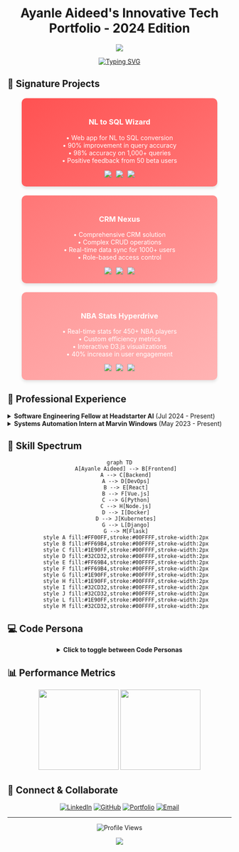 # <div align="center">Ayanle Aideed's Innovative Tech Portfolio - 2024 Edition</div>

<div align="center">
  <img src="https://capsule-render.vercel.app/api?type=waving&color=ff5252&height=200&section=header&text=Ayanle%20Aideed&fontSize=60&fontColor=ffffff&animation=fadeIn&fontAlignY=30&desc=Full%20Stack%20Innovator%20|%20AI%20Enthusiast&descAlignY=55&descAlign=50" />
</div>

<div align="center">
  
[![Typing SVG](https://readme-typing-svg.herokuapp.com?font=Fira+Code&size=24&duration=3000&pause=1000&color=FF5252&center=true&vCenter=true&width=600&height=80&lines=Software+Engineering+Fellow;Systems+Automation+Expert;AI+and+ML+Innovator)](https://git.io/typing-svg)

</div>

## 🚀 Signature Projects

<div align="center" style="display: flex; flex-wrap: wrap; justify-content: space-around; gap: 20px; margin-top: 20px;">

<div style="flex: 1 1 300px; max-width: 400px; background: linear-gradient(145deg, #ff5252, #ff7676); border-radius: 10px; padding: 20px; color: white; box-shadow: 0 4px 6px rgba(0,0,0,0.1);">
  <h3 style="color: #fff; text-align: center;">NL to SQL Wizard</h3>
  <ul style="list-style-type: none; padding: 0;">
    <li>• Web app for NL to SQL conversion</li>
    <li>• 90% improvement in query accuracy</li>
    <li>• 98% accuracy on 1,000+ queries</li>
    <li>• Positive feedback from 50 beta users</li>
  </ul>
  <div style="display: flex; justify-content: center; gap: 10px; margin-top: 10px;">
    <img src="https://img.shields.io/badge/Python-3776AB?style=flat-square&logo=python&logoColor=white" />
    <img src="https://img.shields.io/badge/Django-092E20?style=flat-square&logo=django&logoColor=white" />
    <img src="https://img.shields.io/badge/GPT--3-412991?style=flat-square&logo=openai&logoColor=white" />
  </div>
</div>

<div style="flex: 1 1 300px; max-width: 400px; background: linear-gradient(145deg, #ff7676, #ff9999); border-radius: 10px; padding: 20px; color: white; box-shadow: 0 4px 6px rgba(0,0,0,0.1);">
  <h3 style="color: #fff; text-align: center;">CRM Nexus</h3>
  <ul style="list-style-type: none; padding: 0;">
    <li>• Comprehensive CRM solution</li>
    <li>• Complex CRUD operations</li>
    <li>• Real-time data sync for 1000+ users</li>
    <li>• Role-based access control</li>
  </ul>
  <div style="display: flex; justify-content: center; gap: 10px; margin-top: 10px;">
    <img src="https://img.shields.io/badge/Django-092E20?style=flat-square&logo=django&logoColor=white" />
    <img src="https://img.shields.io/badge/Bootstrap-563D7C?style=flat-square&logo=bootstrap&logoColor=white" />
    <img src="https://img.shields.io/badge/PostgreSQL-316192?style=flat-square&logo=postgresql&logoColor=white" />
  </div>
</div>

<div style="flex: 1 1 300px; max-width: 400px; background: linear-gradient(145deg, #ff9999, #ffb3b3); border-radius: 10px; padding: 20px; color: white; box-shadow: 0 4px 6px rgba(0,0,0,0.1);">
  <h3 style="color: #fff; text-align: center;">NBA Stats Hyperdrive</h3>
  <ul style="list-style-type: none; padding: 0;">
    <li>• Real-time stats for 450+ NBA players</li>
    <li>• Custom efficiency metrics</li>
    <li>• Interactive D3.js visualizations</li>
    <li>• 40% increase in user engagement</li>
  </ul>
  <div style="display: flex; justify-content: center; gap: 10px; margin-top: 10px;">
    <img src="https://img.shields.io/badge/Django-092E20?style=flat-square&logo=django&logoColor=white" />
    <img src="https://img.shields.io/badge/D3.js-F9A03C?style=flat-square&logo=d3.js&logoColor=white" />
    <img src="https://img.shields.io/badge/NBA_API-00543D?style=flat-square&logo=nba&logoColor=white" />
  </div>
</div>

</div>

## 💼 Professional Experience

<details>
<summary><b>Software Engineering Fellow at Headstarter AI</b> (Jul 2024 - Present)</summary>

- Participating in an intensive 7-week AI Fellowship Program
- Focus on advanced LLMs and RAG applications
- Collaborating on innovative AI projects and hackathons
- Developing a capstone project addressing real-world challenges
- Enhancing skills in cutting-edge AI technologies and industry-standard workflows
</details>

<details>
<summary><b>Systems Automation Intern at Marvin Windows</b> (May 2023 - Present)</summary>

- Engineered advanced GUIs with Ignition and Python for event automation
- Optimized SQL queries, reducing retrieval time by 50%
- Improved production precision and adaptability by 35%
- Reduced system downtime by 25% through quick bug fixes and failure resolution
</details>

## 🧠 Skill Spectrum

<div align="center">

```mermaid
graph TD
    A[Ayanle Aideed] --> B[Frontend]
    A --> C[Backend]
    A --> D[DevOps]
    B --> E[React]
    B --> F[Vue.js]
    C --> G[Python]
    C --> H[Node.js]
    D --> I[Docker]
    D --> J[Kubernetes]
    G --> L[Django]
    G --> M[Flask]
    style A fill:#FF00FF,stroke:#00FFFF,stroke-width:2px
    style B fill:#FF69B4,stroke:#00FFFF,stroke-width:2px
    style C fill:#1E90FF,stroke:#00FFFF,stroke-width:2px
    style D fill:#32CD32,stroke:#00FFFF,stroke-width:2px
    style E fill:#FF69B4,stroke:#00FFFF,stroke-width:2px
    style F fill:#FF69B4,stroke:#00FFFF,stroke-width:2px
    style G fill:#1E90FF,stroke:#00FFFF,stroke-width:2px
    style H fill:#1E90FF,stroke:#00FFFF,stroke-width:2px
    style I fill:#32CD32,stroke:#00FFFF,stroke-width:2px
    style J fill:#32CD32,stroke:#00FFFF,stroke-width:2px
    style L fill:#1E90FF,stroke:#00FFFF,stroke-width:2px
    style M fill:#32CD32,stroke:#00FFFF,stroke-width:2px
```

</div>

## 💻 Code Persona

<div align="center">
  <details>
  <summary><b>Click to toggle between Code Personas</b></summary>

  ```python
  class AyanleAideed:
      def __init__(self):
          self.name = "Ayanle Aideed"
          self.role = "Full Spectrum Developer"
          self.languages = ["Python", "JavaScript", "Rust", "Go"]
          self.interests = ["AI", "Data Visualization", "Cloud Architecture"]
          self.favorite_color = self.generate_rainbow()

      def code(self):
          return "".join([chr(ord(c) + 1) for c in "Hello, World!"])

      def generate_rainbow(self):
          return "🌈"

      def daily_routine(self):
          self.drink_coffee()
          self.write_awesome_code()
          self.learn_new_tech()
          self.repeat()

  me = AyanleAideed()
  universe.big_bang(me.daily_routine)
  ```

  ```python
  class AyanleAideed:
      def __init__(self):
          self.name = "Ayanle Aideed"
          self.role = "Full Stack Innovator"
          self.language_spoken = ["Python", "JavaScript", "Rust", "Go"]
          self.challenges = []

      def accept_challenge(self, challenge):
          self.challenges.append(challenge)
          return self.innovate(challenge)

      def innovate(self, challenge):
          solution = self.think_outside_galaxy(challenge)
          return f"Innovative solution: {solution}"

      @staticmethod
      def think_outside_galaxy(problem):
          return "Quantum-entangled microservices with AI-driven self-healing capabilities"

  me = AyanleAideed()
  universe.big_problems.map(me.accept_challenge)
  ```

  </details>
</div>

## 📊 Performance Metrics

<div align="center">
  <img height="180em" src="https://github-readme-stats.vercel.app/api?username=ayanleaideed&show_icons=true&theme=radical&bg_color=0D1117&title_color=ff5252&text_color=ffffff&icon_color=ff5252&border_color=ff5252" />
  <img height="180em" src="https://github-readme-streak-stats.herokuapp.com/?user=ayanleaideed&theme=radical&background=0D1117&ring=ff5252&fire=ff3333&currStreakLabel=ff5252&border=ff5252" />
</div>

## 🔗 Connect & Collaborate

<div align="center">
  
[![LinkedIn](https://img.shields.io/badge/LinkedIn-FF5252?style=for-the-badge&logo=linkedin&logoColor=white)](https://www.linkedin.com/in/ayanle-aideed/)
[![GitHub](https://img.shields.io/badge/GitHub-FF3333?style=for-the-badge&logo=github&logoColor=white)](https://github.com/ayanleaideed)
[![Portfolio](https://img.shields.io/badge/Portfolio-FF1A1A?style=for-the-badge&logo=google-chrome&logoColor=white)](https://ayanleaideed.com)
[![Email](https://img.shields.io/badge/Email-FF0000?style=for-the-badge&logo=gmail&logoColor=white)](mailto:ayanle.aideed@example.com)

</div>

---

<div align="center">
  
![Profile Views](https://komarev.com/ghpvc/?username=ayanleaideed&color=FF5252&style=for-the-badge)

</div>

<div align="center">
  <img src="https://capsule-render.vercel.app/api?type=waving&color=ff5252&height=100&section=footer" />
</div>
